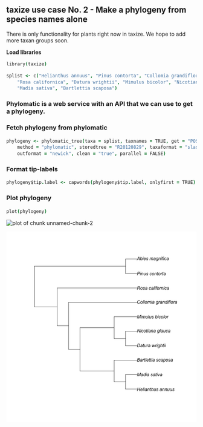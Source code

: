 ## taxize use case No. 2 - Make a phylogeny from species names alone

There is only functionality for plants right now in taxize. We hope to add more taxan groups soon.


**Load libraries**

```coffee
library(taxize)
```

```coffee
splist <- c("Helianthus annuus", "Pinus contorta", "Collomia grandiflora", "Abies magnifica", 
    "Rosa californica", "Datura wrightii", "Mimulus bicolor", "Nicotiana glauca", 
    "Madia sativa", "Bartlettia scaposa")
```


### Phylomatic is a web service with an API that we can use to get a phylogeny. 

### Fetch phylogeny from phylomatic 


```coffee
phylogeny <- phylomatic_tree(taxa = splist, taxnames = TRUE, get = "POST", informat = "newick", 
    method = "phylomatic", storedtree = "R20120829", taxaformat = "slashpath", 
    outformat = "newick", clean = "true", parallel = FALSE)
```


### Format tip-labels 


```coffee
phylogeny$tip.label <- capwords(phylogeny$tip.label, onlyfirst = TRUE)
```


### Plot phylogeny 


```coffee
plot(phylogeny)
```

![plot of chunk unnamed-chunk-2](figure/unnamed-chunk-21.png) 

![plot of chunk unnamed-chunk-2](figure/unnamed-chunk-22.png) 

